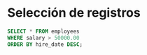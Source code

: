# Selección de registros

```sql
SELECT * FROM employees
WHERE salary > 50000.00
ORDER BY hire_date DESC;
```